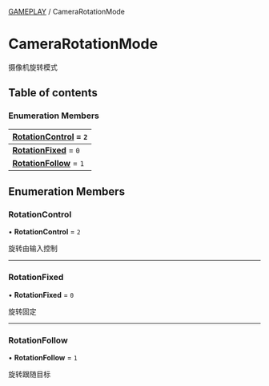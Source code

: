 [GAMEPLAY](../groups/Core.GAMEPLAY.md) / CameraRotationMode

# CameraRotationMode <Badge type="tip" text="Enumeration" /> <Score text="CameraRotationMode" />

<p class="content-big">

摄像机旋转模式

</p>

## Table of contents

### Enumeration Members <Score text="Enumeration" /> 
| **[RotationControl](mw.CameraRotationMode.md#rotationcontrol)** = ``2``  |
| :----- |
| **[RotationFixed](mw.CameraRotationMode.md#rotationfixed)** = ``0`` |
| **[RotationFollow](mw.CameraRotationMode.md#rotationfollow)** = ``1`` |

## Enumeration Members

### RotationControl <Score text="RotationControl" /> 

• **RotationControl** = ``2``

旋转由输入控制

___

### RotationFixed <Score text="RotationFixed" /> 

• **RotationFixed** = ``0``

旋转固定

___

### RotationFollow <Score text="RotationFollow" /> 

• **RotationFollow** = ``1``

旋转跟随目标
